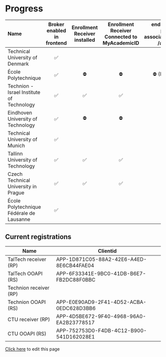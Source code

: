 # Progress

| Name                                      | Broker enabled in frontend | Enrollment Receiver installed | Enrollment Receiver  Connected to MyAcademicID | endpoints available persons/me associations/external/me  /associations/ | Connection information in ServiceRegistry | OOAPI endpoints connected to MyacademicID | Test accounts available | Tested incoming student | Tested outgoing student |
| :---------------------------------------- | :------------------------: | :---------------------------: | :--------------------------------------------: | :---------------------------------------------------------------------: | :---------------------------------------: | :---------------------------------------: | :---------------------: | :---------------------: | ----------------------: |
| Technical University of Denmark           |             ✅             |                               |                                                |                                                                         |                                           |                                           |                         |                         |                         |
| École Polytechnique                       |             ✅             |              ⛔               |                       ⛔                       |                          ⛔ (IP- restrictions)                          |                    ⛔                     |                    ⛔                     |                         |                         |                         |
| Technion - Israel Institute of Technology |             ✅             |              ✅               |                       ✅                       |                                   ✅                                    |                    ✅                     |                    ✅                     |                         |                         |                         |
| Eindhoven University of Technology        |             ✅             |              ⛔               |                       ⛔                       |                                   ⛔                                    |                    ⛔                     |                    ⛔                     |           ✅            |                         |                         |
| Technical University of Munich            |             ✅             |                               |                                                |                                                                         |                                           |                                           |                         |                         |                         |
| Tallinn University of Technology          |             ✅             |              ✅               |                       ✅                       |                                   ✅                                    |                    ✅                     |                    ✅                     |                         |                         |                         |
| Czech Technical University in Prague      |             ✅             |              ✅               |                       ✅                       |                                   ✅                                    |                    ✅                     |                    ✅                     |                         |                         |                         |
| École Polytechnique Fédérale de Lausanne  |             ✅             |                               |                                                |                                                                         |                                           |                                           |                         |                         |                         |

## Current registrations

| Name                   | Clientid                                 |
| ---------------------- | ---------------------------------------- |
| TalTech receiver (RP)  | APP-1D871C05-88A2-42E6-A4ED-8E6CB44FAE04 |
| TalTech OOAPI (RS)     | APP-6F33341E-9BC0-41DB-B6E7-FB2DC88F0BBC |
| Technion receiver (RP) |                                          |
| Technion OOAPI (RS)    | APP-E0E90AD9-2F41-4D52-ACBA-0EDC628D3BB6 |
| CTU receiver (RP)      | APP-4D5BE672-9F40-4968-96A0-EA2B23778517 |
| CTU OOAPI (RS)         | APP-752753D0-F4DB-4C12-B900-541D162028E1 |

[Click here](https://github.com/SURFnet/eduxchange-eu-tech-docs/edit/main/progress.md)
to edit this page

